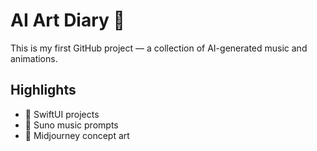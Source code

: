 # AI Art Diary 🎨
This is my first GitHub project — a collection of AI-generated music and animations.

## Highlights
- 🧩 SwiftUI projects
- 🎵 Suno music prompts
- 🦙 Midjourney concept art
